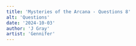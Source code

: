 ```yaml
---
title: 'Mysteries of the Arcana - Questions 8'
alt: 'Questions'
date: '2024-10-03'
author: 'J Gray'
artist: 'Gennifer'
---
```

